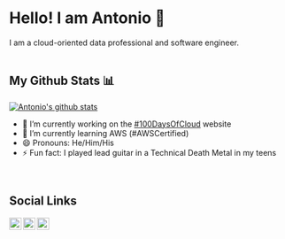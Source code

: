 # Hello! I am Antonio 👋
I am a cloud-oriented data professional and software engineer.
</br>
</br>

## My Github Stats 📊
[![Antonio's github stats](https://github-readme-stats.vercel.app/api?username=antoniolofiego&show_icons=true&title_color=fff&icon_color=79ff97&text_color=9f9f9f&bg_color=151515)](https://github.com/anuraghazra/github-readme-stats)

- 🔭 I’m currently working on the [#100DaysOfCloud](https://github.com/antoniolofiego/100DaysOfCloudApp) website
- 🌱 I’m currently learning AWS (#AWSCertified)
- 😄 Pronouns: He/Him/His
- ⚡ Fun fact: I played lead guitar in a Technical Death Metal in my teens
</br>

## Social Links
<div>
  <a href="https://twitter.com/antonio_lofiego">
    <img align="left" alt="Hemant Joshi| Twitter" width="22px" src="https://cdn.jsdelivr.net/npm/simple-icons@v3/icons/twitter.svg" />
  </a>
  <a href="https://www.linkedin.com/in/antoniolofiego/">
    <img align="left" alt="Linkedin" width="22px" src="https://cdn.jsdelivr.net/npm/simple-icons@v3/icons/linkedin.svg" />
  </a>
   <a href="https://antoniolofiego.com/">
    <img align="left" alt="Website" width="22px" src="https://cdn.jsdelivr.net/npm/simple-icons@v3/icons/diaspora.svg" />
  </a>
</div>

